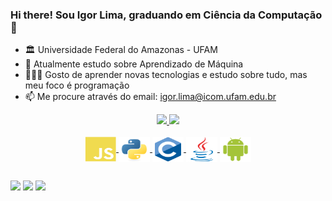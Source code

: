 ### Hi there! Sou Igor Lima, graduando em Ciência da Computação🧠
- 🏛️ Universidade Federal do Amazonas - UFAM
- 🔭 Atualmente estudo sobre Aprendizado de Máquina
- 🧑🏻‍💻 Gosto de aprender novas tecnologias e estudo sobre tudo, mas meu foco é programação
- 📫 Me procure através do email: igor.lima@icom.ufam.edu.br

<div align="center">
  <a href="https://github.com/IgorLima1010">
  <img height="180em" src="https://github-readme-stats.vercel.app/api?username=IgorLima1010&show_icons=true&theme=merko&include_all_commits=true&count_private=true"/>
  <img height="180em" src="https://github-readme-stats.vercel.app/api/top-langs/?username=IgorLima1010&layout=compact&langs_count=7&theme=merko"/>
    

<div style="display: inline_block"><br>
  </div align="center">
  <img align="center" alt="Rafa-Js" height="40" width="50" src="https://raw.githubusercontent.com/devicons/devicon/master/icons/javascript/javascript-plain.svg">
  <img align="center" alt="Rafa-Python" height="40" width="50" src="https://raw.githubusercontent.com/devicons/devicon/master/icons/python/python-original.svg">
  <img align="center" alt="Rafa-C" height="40" width="50" src="https://raw.githubusercontent.com/devicons/devicon/master/icons/c/c-original.svg">
  <img align="center" alt="Rafa-html" height="40" width="50" src="https://raw.githubusercontent.com/devicons/devicon/master/icons/java/java-original.svg">  
  <img align="center" alt="Rafa-html" height="40" width="50" src="https://raw.githubusercontent.com/devicons/devicon/master/icons/android/android-original.svg">  
</div>
  
  ##
 
<div> 
  <a href="https://www.instagram.com/igao.slima/" target="_blank"><img src="https://img.shields.io/badge/-Instagram-%23E4405F?style=for-the-badge&logo=instagram&logoColor=white" target="_blank"></a>
  <a href = "mailto:igor.lima@icom.ufam.edu.br"><img src="https://img.shields.io/badge/-Gmail-%23333?style=for-the-badge&logo=gmail&logoColor=white" target="_blank"></a>
  <a href="https://www.linkedin.com/in/igor-de-souza-lima-a2b603210/" target="_blank"><img src="https://img.shields.io/badge/-LinkedIn-%230077B5?style=for-the-badge&logo=linkedin&logoColor=white" target="_blank"></a> 
 
 
</div>

